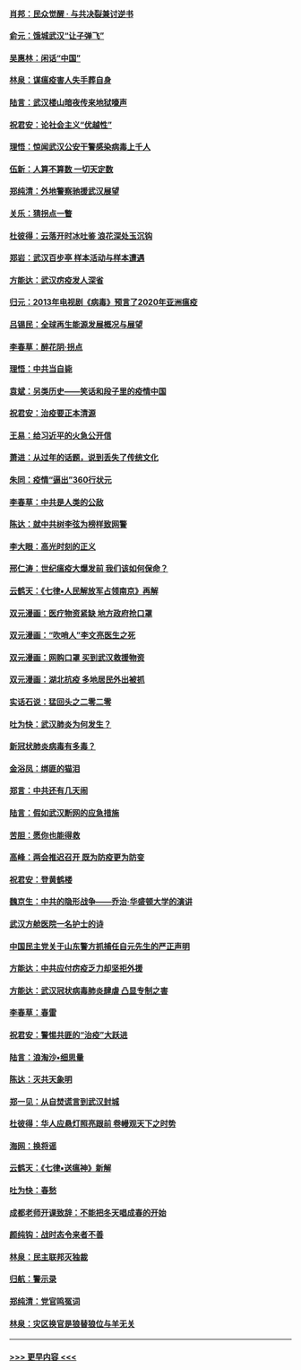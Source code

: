 #### [肖邦：民众觉醒 · 与共决裂兼讨逆书](../pages/nsc993/n11898435.md?t=02270902) 
#### [俞元：饿城武汉“让子弹飞”](../pages/nsc993/n11898344.md?t=02270902) 
#### [吴惠林：闲话“中国”](../pages/nsc993/n11898182.md?t=02270902) 
#### [林泉：谋瘟疫害人失手葬自身](../pages/nsc993/n11897892.md?t=02270902) 
#### [陆言：武汉楼山暗夜传来地狱嚎声](../pages/nsc993/n11897033.md?t=02270902) 
#### [祝君安：论社会主义“优越性”](../pages/nsc993/n11897005.md?t=02270902) 
#### [理悟：惊闻武汉公安干警感染病毒上千人](../pages/nsc993/n11896947.md?t=02270902) 
#### [伍新：人算不算数 一切天定数](../pages/nsc993/n11893372.md?t=02270902) 
#### [郑纯清：外地警察驰援武汉展望](../pages/nsc993/n11893115.md?t=02270902) 
#### [关乐：猜拐点一瞥](../pages/nsc993/n11893020.md?t=02270902) 
#### [杜彼得：云落开时冰吐鉴 浪花深处玉沉钩](../pages/nsc993/n11892107.md?t=02270902) 
#### [郑岩：武汉百步亭 样本活动与样本遭遇](../pages/nsc993/n11892310.md?t=02270902) 
#### [方能达：武汉疠疫发人深省](../pages/nsc993/n11891376.md?t=02270902) 
#### [归元：2013年电视剧《病毒》预言了2020年亚洲瘟疫](../pages/nsc993/n11891126.md?t=02270902) 
#### [吕锡民：全球再生能源发展概况与展望](../pages/nsc993/n11890613.md?t=02270902) 
#### [李春草：醉花阴·拐点](../pages/nsc993/n11890567.md?t=02270902) 
#### [理悟：中共当自毙](../pages/nsc993/n11890559.md?t=02270902) 
#### [袁斌：另类历史——笑话和段子里的疫情中国](../pages/nsc993/n11889243.md?t=02270902) 
#### [祝君安：治疫要正本清源](../pages/nsc993/n11889085.md?t=02270902) 
#### [王易：给习近平的火急公开信](../pages/nsc993/n11888225.md?t=02270902) 
#### [萧进：从过年的话题，说到丢失了传统文化](../pages/nsc993/n11887732.md?t=02270902) 
#### [朱同：疫情“逼出”360行状元](../pages/nsc993/n11887678.md?t=02270902) 
#### [李春草：中共是人类的公敌](../pages/nsc993/n11887656.md?t=02270902) 
#### [陈达：就中共树李弦为榜样致网警](../pages/nsc993/n11887625.md?t=02270902) 
#### [李大眼：高光时刻的正义](../pages/nsc993/n11887585.md?t=02270902) 
#### [邢仁涛：世纪瘟疫大爆发前 我们该如何保命？](../pages/nsc993/n11887535.md?t=02270902) 
#### [云鹤天：《七律▪人民解放军占领南京》再解](../pages/nsc993/n11887524.md?t=02270902) 
#### [双元漫画：医疗物资紧缺 地方政府抢口罩](../pages/nsc993/n11884744.md?t=02270902) 
#### [双元漫画：“吹哨人”李文亮医生之死](../pages/nsc993/n11884705.md?t=02270902) 
#### [双元漫画：网购口罩 买到武汉救援物资](../pages/nsc993/n11884670.md?t=02270902) 
#### [双元漫画：湖北抗疫 多地居民外出被抓](../pages/nsc993/n11884643.md?t=02270902) 
#### [实话石说：猛回头之二零二零](../pages/nsc993/n11883968.md?t=02270902) 
#### [吐为快：武汉肺炎为何发生？](../pages/nsc993/n11882180.md?t=02270902) 
#### [新冠状肺炎病毒有多毒？](../pages/nsc993/n11881790.md?t=02270902) 
#### [金浴凤：绑匪的猫泪](../pages/nsc993/n11880664.md?t=02270902) 
#### [郑言：中共还有几天闹](../pages/nsc993/n11880645.md?t=02270902) 
#### [陆言：假如武汉断网的应急措施](../pages/nsc993/n11880619.md?t=02270902) 
#### [苦胆：愿你也能得救](../pages/nsc993/n11880601.md?t=02270902) 
#### [高峰：两会推迟召开  既为防疫更为防变](../pages/nsc993/n11879977.md?t=02270902) 
#### [祝君安：登黄鹤楼](../pages/nsc993/n11880583.md?t=02270902) 
#### [魏京生：中共的隐形战争——乔治‧华盛顿大学的演讲](../pages/nsc993/n11879765.md?t=02270902) 
#### [武汉方舱医院一名护士的诗](../pages/nsc993/n11878480.md?t=02270902) 
#### [中国民主党关于山东警方抓捕任自元先生的严正声明](../pages/nsc993/n11877506.md?t=02270902) 
#### [方能达：中共应付疠疫乏力却坚拒外援](../pages/nsc993/n11877497.md?t=02270902) 
#### [方能达：武汉冠状病毒肺炎肆虐 凸显专制之害](../pages/nsc993/n11877475.md?t=02270902) 
#### [李春草：春雷](../pages/nsc993/n11876287.md?t=02270902) 
#### [祝君安：警惕共匪的“治疫”大跃进](../pages/nsc993/n11876084.md?t=02270902) 
#### [陆言：浪淘沙•细思量](../pages/nsc993/n11876071.md?t=02270902) 
#### [陈达：灭共天象明](../pages/nsc993/n11876063.md?t=02270902) 
#### [郑一见：从自焚谎言到武汉封城](../pages/nsc993/n11875621.md?t=02270902) 
#### [杜彼得：华人应悬灯照亮跟前 卷幔观天下之时势](../pages/nsc993/n11874822.md?t=02270902) 
#### [海网：换将谣](../pages/nsc993/n11873712.md?t=02270902) 
#### [云鹤天：《七律▪送瘟神》新解](../pages/nsc993/n11873598.md?t=02270902) 
#### [吐为快：春愁](../pages/nsc993/n11872801.md?t=02270902) 
#### [成都老师开课致辞：不能把冬天唱成春的开始](../pages/nsc993/n11872653.md?t=02270902) 
#### [颜纯钩：战时态令来者不善](../pages/nsc993/n11872011.md?t=02270902) 
#### [林泉：民主联邦灭独裁](../pages/nsc993/n11870998.md?t=02270902) 
#### [归航：警示录](../pages/nsc993/n11870963.md?t=02270902) 
#### [郑纯清：党官鸣冤词](../pages/nsc993/n11870938.md?t=02270902) 
#### [林泉：灾区换官是狼替狼位与羊无关](../pages/nsc993/n11870896.md?t=02270902) 

----
#### [ >>> 更早内容 <<< ](../indexes/nsc993-earlier.md)
